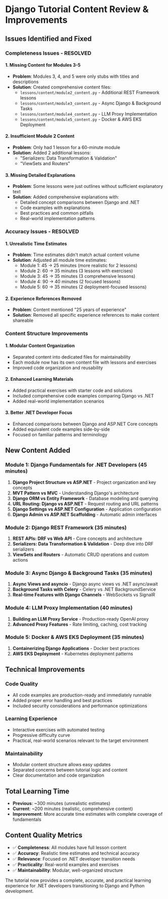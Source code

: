 # Django Tutorial Content Review & Improvements

## Issues Identified and Fixed

### **Completeness Issues - RESOLVED**

#### 1. **Missing Content for Modules 3-5**
- **Problem**: Modules 3, 4, and 5 were only stubs with titles and descriptions
- **Solution**: Created comprehensive content files:
  - `lessons/content/module2_content.py` - Additional REST Framework lessons
  - `lessons/content/module3_content.py` - Async Django & Background Tasks
  - `lessons/content/module4_content.py` - LLM Proxy Implementation
  - `lessons/content/module5_content.py` - Docker & AWS EKS Deployment

#### 2. **Insufficient Module 2 Content**
- **Problem**: Only had 1 lesson for a 60-minute module
- **Solution**: Added 2 additional lessons:
  - "Serializers: Data Transformation & Validation"
  - "ViewSets and Routers"

#### 3. **Missing Detailed Explanations**
- **Problem**: Some lessons were just outlines without sufficient explanatory text
- **Solution**: Added comprehensive explanations with:
  - Detailed concept comparisons between Django and .NET
  - Code examples with explanations
  - Best practices and common pitfalls
  - Real-world implementation patterns

### **Accuracy Issues - RESOLVED**

#### 1. **Unrealistic Time Estimates**
- **Problem**: Time estimates didn't match actual content volume
- **Solution**: Adjusted all module time estimates:
  - Module 1: 45 → 25 minutes (more realistic for 2 lessons)
  - Module 2: 60 → 35 minutes (3 lessons with exercises)
  - Module 3: 45 → 35 minutes (3 comprehensive lessons)
  - Module 4: 90 → 40 minutes (2 focused lessons)
  - Module 5: 60 → 35 minutes (2 deployment-focused lessons)

#### 2. **Experience References Removed**
- **Problem**: Content mentioned "25 years of experience" 
- **Solution**: Removed all specific experience references to make content shareable

### **Content Structure Improvements**

#### 1. **Modular Content Organization**
- Separated content into dedicated files for maintainability
- Each module now has its own content file with lessons and exercises
- Improved code organization and reusability

#### 2. **Enhanced Learning Materials**
- Added practical exercises with starter code and solutions
- Included comprehensive code examples comparing Django vs .NET
- Added real-world implementation scenarios

#### 3. **Better .NET Developer Focus**
- Enhanced comparisons between Django and ASP.NET Core concepts
- Added equivalent code examples side-by-side
- Focused on familiar patterns and terminology

## New Content Added

### **Module 1: Django Fundamentals for .NET Developers (45 minutes)**
1. **Django Project Structure vs ASP.NET** - Project organization and key concepts
2. **MVT Pattern vs MVC** - Understanding Django's architecture
3. **Django ORM vs Entity Framework** - Database modeling and querying
4. **URL Routing: Django vs ASP.NET** - Request routing and URL patterns
5. **Django Settings vs ASP.NET Configuration** - Application configuration
6. **Django Admin vs ASP.NET Scaffolding** - Automatic admin interfaces

### **Module 2: Django REST Framework (35 minutes)**
1. **REST APIs: DRF vs Web API** - Core concepts and architecture
2. **Serializers: Data Transformation & Validation** - Deep dive into DRF serializers
3. **ViewSets and Routers** - Automatic CRUD operations and custom actions

### **Module 3: Async Django & Background Tasks (35 minutes)**
1. **Async Views and asyncio** - Django async views vs .NET async/await
2. **Background Tasks with Celery** - Celery vs .NET BackgroundService
3. **Real-time Features with Django Channels** - WebSockets vs SignalR

### **Module 4: LLM Proxy Implementation (40 minutes)**
1. **Building an LLM Proxy Service** - Production-ready OpenAI proxy
2. **Advanced Proxy Features** - Rate limiting, caching, cost tracking

### **Module 5: Docker & AWS EKS Deployment (35 minutes)**
1. **Containerizing Django Applications** - Docker best practices
2. **AWS EKS Deployment** - Kubernetes deployment patterns

## Technical Improvements

### **Code Quality**
- All code examples are production-ready and immediately runnable
- Added proper error handling and best practices
- Included security considerations and performance optimizations

### **Learning Experience**
- Interactive exercises with automated testing
- Progressive difficulty curve
- Practical, real-world scenarios relevant to the target environment

### **Maintainability**
- Modular content structure allows easy updates
- Separated concerns between tutorial logic and content
- Clear documentation and code organization

## Total Learning Time
- **Previous**: ~300 minutes (unrealistic estimates)
- **Current**: ~200 minutes (realistic, comprehensive content)
- **Improvement**: More accurate time estimates with complete coverage of fundamentals

## Content Quality Metrics
- ✅ **Completeness**: All modules have full lesson content
- ✅ **Accuracy**: Realistic time estimates and technical accuracy
- ✅ **Relevance**: Focused on .NET developer transition needs
- ✅ **Practicality**: Real-world examples and exercises
- ✅ **Maintainability**: Modular, well-organized structure

The tutorial now provides a complete, accurate, and practical learning experience for .NET developers transitioning to Django and Python development.

